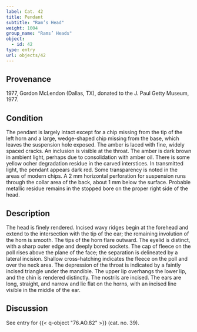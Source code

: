 ```yaml
---
label: Cat. 42
title: Pendant
subtitle: "Ram’s Head"
weight: 1004
group_name: "Rams’ Heads"
object:
  - id: 42
type: entry
url: objects/42
---
```


## Provenance

1977, Gordon McLendon (Dallas, TX), donated to the J. Paul Getty Museum, 1977.

## Condition

The pendant is largely intact except for a chip missing from the tip of the left horn and a large, wedge-shaped chip missing from the base, which leaves the suspension hole exposed. The amber is laced with fine, widely spaced cracks. An inclusion is visible at the throat. The amber is dark brown in ambient light, perhaps due to consolidation with amber oil. There is some yellow ocher degradation residue in the carved interstices. In transmitted light, the pendant appears dark red. Some transparency is noted in the areas of modern chips. A 2 mm horizontal perforation for suspension runs through the collar area of the back, about 1 mm below the surface. Probable metallic residue remains in the stopped bore on the proper right side of the head.

## Description

The head is finely rendered. Incised wavy ridges begin at the forehead and extend to the intersection with the tip of the ear; the remaining involution of the horn is smooth. The tips of the horn flare outward. The eyelid is distinct, with a sharp outer edge and deeply bored sockets. The cap of fleece on the poll rises above the plane of the face; the separation is delineated by a lateral incision. Shallow cross-hatching indicates the fleece on the poll and over the neck area. The depression of the throat is indicated by a faintly incised triangle under the mandible. The upper lip overhangs the lower lip, and the chin is rendered distinctly. The nostrils are incised. The ears are long, straight, and narrow and lie flat on the horns, with an incised line visible in the middle of the ear.

## Discussion

See entry for {{< q-object "76.AO.82" >}} (cat. no. 39).
